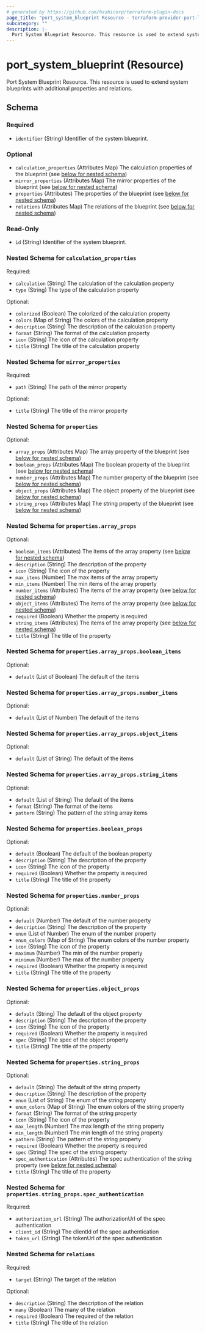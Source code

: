 ```yaml
---
# generated by https://github.com/hashicorp/terraform-plugin-docs
page_title: "port_system_blueprint Resource - terraform-provider-port-labs"
subcategory: ""
description: |-
  Port System Blueprint Resource. This resource is used to extend system blueprints with additional properties and relations.
---
```


# port_system_blueprint (Resource)

Port System Blueprint Resource. This resource is used to extend system blueprints with additional properties and relations.



<!-- schema generated by tfplugindocs -->
## Schema

### Required

- `identifier` (String) Identifier of the system blueprint.

### Optional

- `calculation_properties` (Attributes Map) The calculation properties of the blueprint (see [below for nested schema](#nestedatt--calculation_properties))
- `mirror_properties` (Attributes Map) The mirror properties of the blueprint (see [below for nested schema](#nestedatt--mirror_properties))
- `properties` (Attributes) The properties of the blueprint (see [below for nested schema](#nestedatt--properties))
- `relations` (Attributes Map) The relations of the blueprint (see [below for nested schema](#nestedatt--relations))

### Read-Only

- `id` (String) Identifier of the system blueprint.

<a id="nestedatt--calculation_properties"></a>
### Nested Schema for `calculation_properties`

Required:

- `calculation` (String) The calculation of the calculation property
- `type` (String) The type of the calculation property

Optional:

- `colorized` (Boolean) The colorized of the calculation property
- `colors` (Map of String) The colors of the calculation property
- `description` (String) The description of the calculation property
- `format` (String) The format of the calculation property
- `icon` (String) The icon of the calculation property
- `title` (String) The title of the calculation property


<a id="nestedatt--mirror_properties"></a>
### Nested Schema for `mirror_properties`

Required:

- `path` (String) The path of the mirror property

Optional:

- `title` (String) The title of the mirror property


<a id="nestedatt--properties"></a>
### Nested Schema for `properties`

Optional:

- `array_props` (Attributes Map) The array property of the blueprint (see [below for nested schema](#nestedatt--properties--array_props))
- `boolean_props` (Attributes Map) The boolean property of the blueprint (see [below for nested schema](#nestedatt--properties--boolean_props))
- `number_props` (Attributes Map) The number property of the blueprint (see [below for nested schema](#nestedatt--properties--number_props))
- `object_props` (Attributes Map) The object property of the blueprint (see [below for nested schema](#nestedatt--properties--object_props))
- `string_props` (Attributes Map) The string property of the blueprint (see [below for nested schema](#nestedatt--properties--string_props))

<a id="nestedatt--properties--array_props"></a>
### Nested Schema for `properties.array_props`

Optional:

- `boolean_items` (Attributes) The items of the array property (see [below for nested schema](#nestedatt--properties--array_props--boolean_items))
- `description` (String) The description of the property
- `icon` (String) The icon of the property
- `max_items` (Number) The max items of the array property
- `min_items` (Number) The min items of the array property
- `number_items` (Attributes) The items of the array property (see [below for nested schema](#nestedatt--properties--array_props--number_items))
- `object_items` (Attributes) The items of the array property (see [below for nested schema](#nestedatt--properties--array_props--object_items))
- `required` (Boolean) Whether the property is required
- `string_items` (Attributes) The items of the array property (see [below for nested schema](#nestedatt--properties--array_props--string_items))
- `title` (String) The title of the property

<a id="nestedatt--properties--array_props--boolean_items"></a>
### Nested Schema for `properties.array_props.boolean_items`

Optional:

- `default` (List of Boolean) The default of the items


<a id="nestedatt--properties--array_props--number_items"></a>
### Nested Schema for `properties.array_props.number_items`

Optional:

- `default` (List of Number) The default of the items


<a id="nestedatt--properties--array_props--object_items"></a>
### Nested Schema for `properties.array_props.object_items`

Optional:

- `default` (List of String) The default of the items


<a id="nestedatt--properties--array_props--string_items"></a>
### Nested Schema for `properties.array_props.string_items`

Optional:

- `default` (List of String) The default of the items
- `format` (String) The format of the items
- `pattern` (String) The pattern of the string array items



<a id="nestedatt--properties--boolean_props"></a>
### Nested Schema for `properties.boolean_props`

Optional:

- `default` (Boolean) The default of the boolean property
- `description` (String) The description of the property
- `icon` (String) The icon of the property
- `required` (Boolean) Whether the property is required
- `title` (String) The title of the property


<a id="nestedatt--properties--number_props"></a>
### Nested Schema for `properties.number_props`

Optional:

- `default` (Number) The default of the number property
- `description` (String) The description of the property
- `enum` (List of Number) The enum of the number property
- `enum_colors` (Map of String) The enum colors of the number property
- `icon` (String) The icon of the property
- `maximum` (Number) The min of the number property
- `minimum` (Number) The max of the number property
- `required` (Boolean) Whether the property is required
- `title` (String) The title of the property


<a id="nestedatt--properties--object_props"></a>
### Nested Schema for `properties.object_props`

Optional:

- `default` (String) The default of the object property
- `description` (String) The description of the property
- `icon` (String) The icon of the property
- `required` (Boolean) Whether the property is required
- `spec` (String) The spec of the object property
- `title` (String) The title of the property


<a id="nestedatt--properties--string_props"></a>
### Nested Schema for `properties.string_props`

Optional:

- `default` (String) The default of the string property
- `description` (String) The description of the property
- `enum` (List of String) The enum of the string property
- `enum_colors` (Map of String) The enum colors of the string property
- `format` (String) The format of the string property
- `icon` (String) The icon of the property
- `max_length` (Number) The max length of the string property
- `min_length` (Number) The min length of the string property
- `pattern` (String) The pattern of the string property
- `required` (Boolean) Whether the property is required
- `spec` (String) The spec of the string property
- `spec_authentication` (Attributes) The spec authentication of the string property (see [below for nested schema](#nestedatt--properties--string_props--spec_authentication))
- `title` (String) The title of the property

<a id="nestedatt--properties--string_props--spec_authentication"></a>
### Nested Schema for `properties.string_props.spec_authentication`

Required:

- `authorization_url` (String) The authorizationUrl of the spec authentication
- `client_id` (String) The clientId of the spec authentication
- `token_url` (String) The tokenUrl of the spec authentication




<a id="nestedatt--relations"></a>
### Nested Schema for `relations`

Required:

- `target` (String) The target of the relation

Optional:

- `description` (String) The description of the relation
- `many` (Boolean) The many of the relation
- `required` (Boolean) The required of the relation
- `title` (String) The title of the relation
